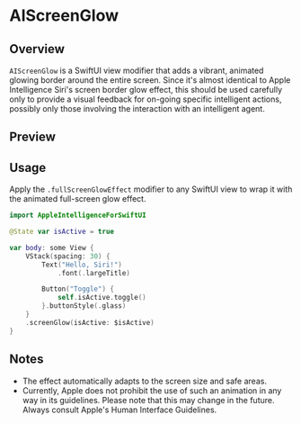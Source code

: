 # AIScreenGlow

## Overview
`AIScreenGlow` is a SwiftUI view modifier that adds a vibrant, animated glowing border around the entire screen. Since it's almost identical to Apple Intelligence Siri's screen border glow effect, this should be used carefully only to provide a visual feedback for on-going specific intelligent actions, possibly only those involving the interaction with an intelligent agent.

## Preview

## Usage
Apply the `.fullScreenGlowEffect` modifier to any SwiftUI view to wrap it with the animated full-screen glow effect.

```swift
import AppleIntelligenceForSwiftUI

@State var isActive = true

var body: some View {
    VStack(spacing: 30) {
        Text("Hello, Siri!")
            .font(.largeTitle)

        Button("Toggle") {
            self.isActive.toggle()
        }.buttonStyle(.glass)
    }
    .screenGlow(isActive: $isActive)
}

```

## Notes
- The effect automatically adapts to the screen size and safe areas.
- Currently, Apple does not prohibit the use of such an animation in any way in its guidelines. Please note that this may change in the future. Always consult Apple's Human Interface Guidelines.

